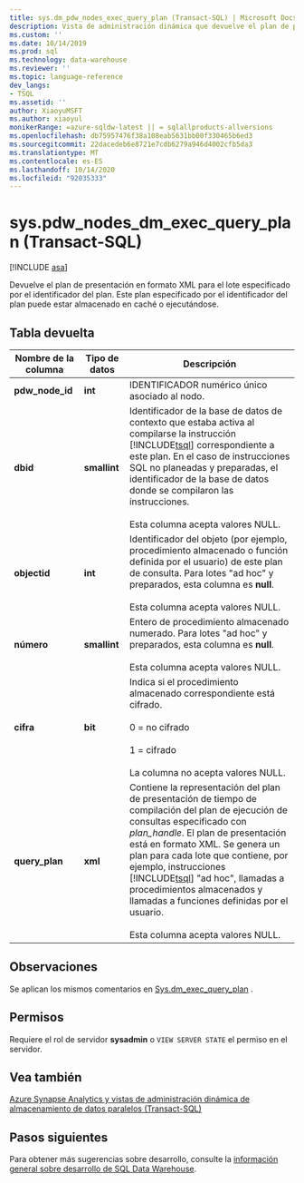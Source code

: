 ```yaml
---
title: sys.dm_pdw_nodes_exec_query_plan (Transact-SQL) | Microsoft Docs
description: Vista de administración dinámica que devuelve el plan de presentación en formato XML para el lote especificado por el identificador del plan. Este plan especificado por el identificador del plan puede estar almacenado en caché o ejecutándose.
ms.custom: ''
ms.date: 10/14/2019
ms.prod: sql
ms.technology: data-warehouse
ms.reviewer: ''
ms.topic: language-reference
dev_langs:
- TSQL
ms.assetid: ''
author: XiaoyuMSFT
ms.author: xiaoyul
monikerRange: =azure-sqldw-latest || = sqlallproducts-allversions
ms.openlocfilehash: db75957476f38a108eab5631bb00f330465b6ed3
ms.sourcegitcommit: 22dacedeb6e8721e7cdb6279a946d4002cfb5da3
ms.translationtype: MT
ms.contentlocale: es-ES
ms.lasthandoff: 10/14/2020
ms.locfileid: "92035333"
---
```

# <a name="syspdw_nodes_dm_exec_query_plan-transact-sql"></a>sys.pdw_nodes_dm_exec_query_plan (Transact-SQL)
[!INCLUDE [asa](../../includes/applies-to-version/asa.md)]

Devuelve el plan de presentación en formato XML para el lote especificado por el identificador del plan. Este plan especificado por el identificador del plan puede estar almacenado en caché o ejecutándose.  

## <a name="table-returned"></a>Tabla devuelta  
  
|Nombre de la columna|Tipo de datos|Descripción|  
|-----------------|---------------|-----------------|  
|**pdw_node_id**|**int**|IDENTIFICADOR numérico único asociado al nodo.| 
|**dbid**|**smallint**|Identificador de la base de datos de contexto que estaba activa al compilarse la instrucción [!INCLUDE[tsql](../../includes/tsql-md.md)] correspondiente a este plan. En el caso de instrucciones SQL no planeadas y preparadas, el identificador de la base de datos donde se compilaron las instrucciones.<br /><br /> Esta columna acepta valores NULL.|  
|**objectid**|**int**|Identificador del objeto (por ejemplo, procedimiento almacenado o función definida por el usuario) de este plan de consulta. Para lotes "ad hoc" y preparados, esta columna es **null**.<br /><br /> Esta columna acepta valores NULL.|  
|**número**|**smallint**|Entero de procedimiento almacenado numerado. Para lotes "ad hoc" y preparados, esta columna es **null**.<br /><br /> Esta columna acepta valores NULL.| 
|**cifra**|**bit**|Indica si el procedimiento almacenado correspondiente está cifrado.<br /><br /> 0 = no cifrado<br /><br /> 1 = cifrado<br /><br /> La columna no acepta valores NULL.|  
|**query_plan**|**xml**|Contiene la representación del plan de presentación de tiempo de compilación del plan de ejecución de consultas especificado con *plan_handle*. El plan de presentación está en formato XML. Se genera un plan para cada lote que contiene, por ejemplo, instrucciones [!INCLUDE[tsql](../../includes/tsql-md.md)] "ad hoc", llamadas a procedimientos almacenados y llamadas a funciones definidas por el usuario.<br /><br /> Esta columna acepta valores NULL.|  
  
## <a name="remarks"></a>Observaciones  
Se aplican los mismos comentarios en [Sys.dm_exec_query_plan](./sys-dm-exec-query-plan-transact-sql.md?view=sql-server-ver15) .  
  
## <a name="permissions"></a>Permisos  
 Requiere el rol de servidor **sysadmin** o `VIEW SERVER STATE` el permiso en el servidor.  
  
## <a name="see-also"></a>Vea también  
 [Azure Synapse Analytics y vistas de administración dinámica de almacenamiento de datos paralelos &#40;Transact-SQL&#41;](../../relational-databases/system-dynamic-management-views/sql-and-parallel-data-warehouse-dynamic-management-views.md)  

 ## <a name="next-steps"></a>Pasos siguientes
 Para obtener más sugerencias sobre desarrollo, consulte la [información general sobre desarrollo de SQL Data Warehouse](/azure/sql-data-warehouse/sql-data-warehouse-overview-develop).